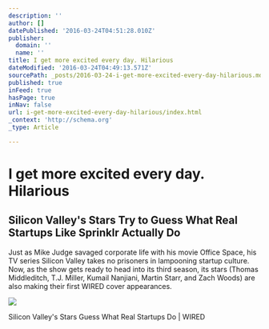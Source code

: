 ```yaml
---
description: ''
author: []
datePublished: '2016-03-24T04:51:28.010Z'
publisher:
  domain: ''
  name: ''
title: I get more excited every day. Hilarious
dateModified: '2016-03-24T04:49:13.571Z'
sourcePath: _posts/2016-03-24-i-get-more-excited-every-day-hilarious.md
published: true
inFeed: true
hasPage: true
inNav: false
url: i-get-more-excited-every-day-hilarious/index.html
_context: 'http://schema.org'
_type: Article

---
```

# I get more excited every day. Hilarious

<article style=""><h1>Silicon Valley's Stars Try to Guess What Real Startups Like Sprinklr Actually Do</h1><p>Just as Mike Judge savaged corporate life with his movie Office Space, his TV series Silicon Valley takes no prisoners in lampooning startup culture. Now, as the show gets ready to head into its third season, its stars (Thomas Middleditch, T.J. Miller, Kumail Nanjiani, Martin Starr, and Zach Woods) are also making their first WIRED cover appearances.</p><img src="http://www.wired.com/wp-content/uploads/2016/03/TJ-1200x630-e1458684090543.jpg" /></article>

Silicon Valley's Stars Guess What Real Startups Do | WIRED